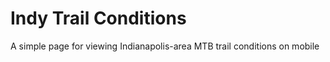 # Indy Trail Conditions

A simple page for viewing Indianapolis-area MTB trail conditions on mobile

